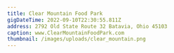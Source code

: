 ```yaml
---
title: Clear Mountain Food Park
gigDateTime: 2022-09-10T22:30:55.811Z
address: 2792 Old State Route 32 Batavia, Ohio 45103
caption: www.ClearMountainFoodPark.com
thumbnail: /images/uploads/clear_mountain.png
---
```

